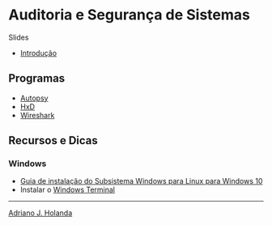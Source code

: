 # Auditoria e Segurança de Sistemas

Slides

- [Introdução](https://drive.google.com/file/d/1Qq3axfpTq34R7_Gt-4IzZauUtYzZZrVn/view?usp=sharing)

## Programas

- [Autopsy](https://www.autopsy.com/)
- [HxD](https://mh-nexus.de/en/hxd/)
- [Wireshark](https://www.wireshark.org/)

## Recursos e Dicas

### Windows

- [Guia de instalação do Subsistema Windows para Linux para Windows 10](https://docs.microsoft.com/pt-br/windows/wsl/install-win10)
- Instalar o [Windows Terminal](https://www.microsoft.com/pt-br/p/windows-terminal/9n0dx20hk701)

---
[Adriano J. Holanda](https://ajholanda.github.io/)
